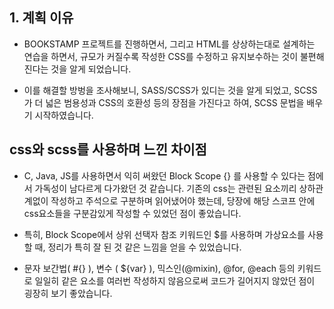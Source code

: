 ## 1. 계획 이유
- BOOKSTAMP 프로젝트를 진행하면서, 그리고 HTML를 상상하는대로 설계하는 연습을 하면서, 규모가 커질수록 작성한 CSS를 수정하고 유지보수하는 것이 불편해진다는 것을 알게 되었습니다.

- 이를 해결할 방벙을 조사해보니, SASS/SCSS가 있디는 것을 알게 되었고, SCSS가 더 넓은 범용성과 CSS의 호환성 등의 장점을 가진다고 하여, SCSS 문법을 배우기 시작하였습니다.

## css와 scss를 사용하며 느낀 차이점
- C, Java, JS를 사용하면서 익히 써왔던 Block Scope {} 를 사용할 수 있다는 점에서 가독성이 남다르게 다가왔던 것 같습니다. 기존의 css는 관련된 요소끼리 상하관계없이 작성하고 주석으로 구분하며 읽어냈어야 했는데, 당장에 해당 스코프 안에 css요소들을 구분감있게 작성할 수 있었던 점이 좋았습니다.

- 특히, Block Scope에서 상위 선택자 참조 키워드인 $를 사용하며 가상요소를 사용할 때, 정리가 특히 잘 된 것 같은 느낌을 얻을 수 있었습니다.

- 문자 보간법( #{} ), 변수 ( ${var} ), 믹스인(@mixin), @for, @each 등의 키워드로 일일히 같은 요소를 여러번 작성하지 않음으로써 코드가 길어지지 않았던 점이 굉장히 보기 좋았습니다. 

